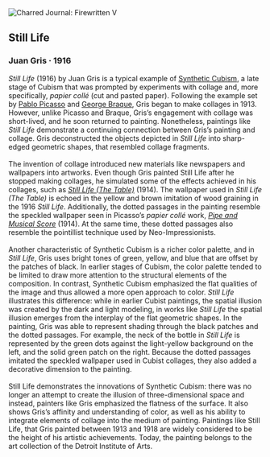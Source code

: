 <div class="artwork-of-the-day">
  <div class="container">
    <div class="img-wrapper">
      <img
        src="https://uploads6.wikiart.org/00307/images/juan-gris/64-84-d1-20200728-o2.jpg!Large.jpg"
        alt="Charred Journal: Firewritten V" />
    </div>
    <div class="artwork-detail">
      <div class="artwork-origin"> 
        <h2 class="artwork-name">Still Life</h2>
        <h3 class="artist">
          Juan Gris
                    ·  1916
        </h3>
      </div>
      <p class="description">
        <span class="artwork-description-text ng-binding" ng-bind-html="viewModel.ArtworkOfTheDay.Description | unsafe"><i>Still Life</i> (1916) by Juan Gris is a typical example of <a target="_blank" href="https://www.wikiart.org/en/paintings-by-style/synthetic-cubism">Synthetic Cubism</a>, a late stage of Cubism that was prompted by experiments with collage and, more specifically,  <i>papier collé</i> (cut and pasted paper). Following the example set by <a target="_blank" href="https://www.wikiart.org/en/pablo-picasso">Pablo Picasso</a> and <a target="_blank" href="https://www.wikiart.org/en/georges-braque">George Braque</a>, Gris began to make collages in 1913. However, unlike Picasso and Braque, Gris’s engagement with collage was short-lived, and he soon returned to painting. Nonetheless, paintings like <i>Still Life</i> demonstrate a continuing connection between Gris’s painting and collage. Gris deconstructed the objects depicted in <i>Still Life</i> into sharp-edged geometric shapes, that resembled collage fragments.<br><br>The invention of collage introduced new materials like newspapers and wallpapers into artworks. Even though Gris painted Still Life after he stopped making collages, he simulated some of the effects achieved in his collages, such as <a target="_blank" href="https://www.wikiart.org/en/juan-gris/not_detected_207833"><i>Still Life (The Table)</i></a> (1914). The wallpaper used in <i>Still Life (The Table)</i> is echoed in the yellow and brown imitation of wood graining in the 1916 <i>Still Life</i>. Additionally, the dotted passages in the painting resemble the speckled wallpaper seen in Picasso’s <i>papier collé</i> work, <a target="_blank" href="https://www.wikiart.org/en/pablo-picasso/pipe-and-musical-score-pipe-and-sheet-music-1914"><i>Pipe and Musical Score</i></a> (1914). At the same time, these dotted passages also resemble the pointillist technique used by Neo-Impressionists. <br><br>Another characteristic of Synthetic Cubism is a richer color palette, and in <i>Still Life</i>, Gris uses bright tones of green, yellow, and blue that are offset by the patches of black. In earlier stages of Cubism, the color palette tended to be limited to draw more attention to the structural elements of the composition. In contrast, Synthetic Cubism emphasized the flat qualities of the image and thus allowed a more open approach to color. <i>Still Life</i> illustrates this difference: while in earlier Cubist paintings, the spatial illusion was created by the dark and light modeling, in works like <i>Still Life</i> the spatial illusion emerges from the interplay of the flat geometric shapes. In the painting, Gris was able to represent shading through the black patches and the dotted passages. For example, the neck of the bottle in <i>Still Life</i> is represented by the green dots against the light-yellow background on the left, and the solid green patch on the right. Because the dotted passages imitated the speckled wallpaper used in Cubist collages, they also added a decorative dimension to the painting.<br><br>Still Life demonstrates the innovations of Synthetic Cubism: there was no longer an attempt to create the illusion of three-dimensional space and instead, painters like Gris emphasized the flatness of the surface. It also shows Gris’s affinity and understanding of color, as well as his ability to integrate elements of collage into the medium of painting. Paintings like Still Life, that Gris painted between 1913 and 1918 are widely considered to be the height of his artistic achievements. Today, the painting belongs to the art collection of the Detroit Institute of Arts.</span>
                        <div class="text-shadow-container" ng-show="showShadow" style=""></div>
      </p>
    </div>
  </div>

</div>
